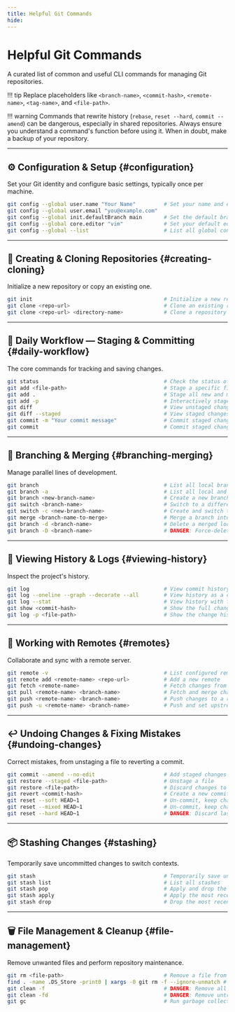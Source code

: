 ```yaml
---
title: Helpful Git Commands
hide:
---
```


#  Helpful Git Commands

A curated list of common and useful CLI commands for managing Git repositories.

!!! tip
    Replace placeholders like `<branch-name>`, `<commit-hash>`, `<remote-name>`, `<tag-name>`, and `<file-path>`.

!!! warning
    Commands that rewrite history (`rebase`, `reset --hard`, `commit --amend`) can be dangerous, especially in shared repositories. Always ensure you understand a command's function before using it. When in doubt, make a backup of your repository.

---

## ⚙️ Configuration & Setup {#configuration}

Set your Git identity and configure basic settings, typically once per machine.

```bash linenums="1"
git config --global user.name "Your Name"         # Set your name and email globally
git config --global user.email "you@example.com"
git config --global init.defaultBranch main       # Set the default branch name for new repos
git config --global core.editor "vim"             # Set your default editor for commit messages
git config --global --list                        # List all global configuration settings
```

---

## 🌱 Creating & Cloning Repositories {\#creating-cloning}

Initialize a new repository or copy an existing one.

```bash linenums="1"
git init                                          # Initialize a new repository in the current directory
git clone <repo-url>                              # Clone an existing repository
git clone <repo-url> <directory-name>             # Clone a repository into a specific directory
```

-----

## 🔄 Daily Workflow — Staging & Committing {\#daily-workflow}

The core commands for tracking and saving changes.

```bash linenums="1"
git status                                        # Check the status of your working directory
git add <file-path>                               # Stage a specific file
git add .                                         # Stage all new and modified files
git add -p                                        # Interactively stage parts of files
git diff                                          # View unstaged changes
git diff --staged                                 # View staged changes
git commit -m "Your commit message"               # Commit staged changes with a short message
git commit                                        # Commit staged changes, opening your editor for a detailed message
```

-----

## 🌿 Branching & Merging {\#branching-merging}

Manage parallel lines of development.

```bash linenums="1"
git branch                                        # List all local branches
git branch -a                                     # List all local and remote branches
git branch <new-branch-name>                      # Create a new branch
git switch <branch-name>                          # Switch to a different branch (modern)
git switch -c <new-branch-name>                   # Create and switch to a new branch
git merge <branch-name-to-merge>                  # Merge a branch into your current branch
git branch -d <branch-name>                       # Delete a merged local branch
git branch -D <branch-name>                       # DANGER: Force-delete a local branch
```

-----

## 📜 Viewing History & Logs {\#viewing-history}

Inspect the project's history.

```bash linenums="1"
git log                                           # View commit history
git log --oneline --graph --decorate --all        # View history as a compact graph
git log --stat                                    # View history with file change stats
git show <commit-hash>                            # Show the full changes for a specific commit
git log -p <file-path>                            # Show the change history for a specific file
```

-----

## 📡 Working with Remotes {\#remotes}

Collaborate and sync with a remote server.

```bash linenums="1"
git remote -v                                     # List configured remotes
git remote add <remote-name> <repo-url>           # Add a new remote
git fetch <remote-name>                           # Fetch changes from a remote
git pull <remote-name> <branch-name>              # Fetch and merge changes from a remote
git push <remote-name> <branch-name>              # Push changes to a remote
git push -u <remote-name> <branch-name>           # Push and set upstream tracking branch
```

-----

## ↩️ Undoing Changes & Fixing Mistakes {\#undoing-changes}

Correct mistakes, from unstaging a file to reverting a commit.

```bash linenums="1"
git commit --amend --no-edit                      # Add staged changes to the previous commit
git restore --staged <file-path>                  # Unstage a file
git restore <file-path>                           # Discard changes to an unstaged file
git revert <commit-hash>                          # Create a new commit that undoes a prior commit (safe)
git reset --soft HEAD~1                           # Un-commit, keep changes staged
git reset --mixed HEAD~1                          # Un-commit, keep changes in working directory (default)
git reset --hard HEAD~1                           # DANGER: Discard last commit and all changes
```

-----

## 📦 Stashing Changes {\#stashing}

Temporarily save uncommitted changes to switch contexts.

```bash linenums="1"
git stash                                         # Temporarily save uncommitted changes
git stash list                                    # List all stashes
git stash pop                                     # Apply and drop the most recent stash
git stash apply                                   # Apply the most recent stash but keep it
git stash drop                                    # Drop the most recent stash
```

-----

## 🗑️ File Management & Cleanup {\#file-management}

Remove unwanted files and perform repository maintenance.

```bash linenums="1"
git rm <file-path>                                # Remove a file from the repository
find . -name .DS_Store -print0 | xargs -0 git rm -f --ignore-unmatch # Find and remove all .DS_Store files
git clean -f                                      # DANGER: Remove all untracked files
git clean -fd                                     # DANGER: Remove untracked files AND directories
git gc                                            # Run garbage collection to optimize the repo
```